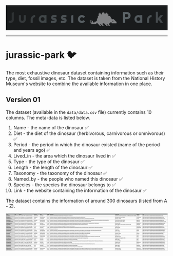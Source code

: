 <img src="/logo/logo.png"/>
<hr>

# jurassic-park :bird:
The most exhaustive dinosaur dataset containing information such as their type, diet, fossil images, etc. The dataset is taken from the National History Museum's website to combine the available information in one place.

## Version 01
The dataset (available in the `data/data.csv` file) currently contains 10 columns. The meta-data is listed below.

1. Name - the name of the dinosaur :white_check_mark:
2. Diet - the diet of the dinosaur (herbivorous, carnivorous or omnivorous) :white_check_mark:
3. Period - the period in which the dinosaur existed (name of the period and years ago) :white_check_mark:
4. Lived_in - the area which the dinosaur lived in :white_check_mark:
5. Type - the type of the dinosaur :white_check_mark:
6. Length - the length of the dinosaur :white_check_mark:
7. Taxonomy - the taxonomy of the dinosaur :white_check_mark:
8. Named_by - the people who named this dinosaur :white_check_mark:
9. Species - the species the dinosaur belongs to :white_check_mark:
10. Link - the website containing the information of the dinosaur :white_check_mark:

The dataset contains the information of around 300 dinosaurs (listed from A - Z).

<img src="/logo/initial_data.png"/>

